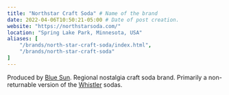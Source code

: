 ```yaml
---
title: "Northstar Craft Soda" # Name of the brand
date: 2022-04-06T10:50:21-05:00 # Date of post creation.
website: "https://northstarsoda.com/"
location: "Spring Lake Park, Minnesota, USA"
aliases: [
    "/brands/north-star-craft-soda/index.html",
    "/brands/north-star-craft-soda"
]
---
```


Produced by [Blue Sun](/brands/blue-sun). Regional nostalgia craft soda brand. Primarily a non-returnable version of the [Whistler](/brands/whistler) sodas.